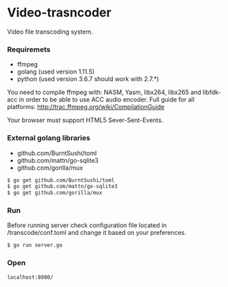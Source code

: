 # Video-trasncoder

Video file transcoding system.

### Requiremets

  - ffmpeg
  - golang (used version 1.11.5)
  - python (used version 3.6.7 should work with 2.7.*)

You need to compile ffmpeg with: NASM, Yasm, libx264, libx265 and libfdk-acc in order to be able to use ACC audio encoder.
Full guide for all platforms: http://trac.ffmpeg.org/wiki/CompilationGuide

Your browser must support HTML5 Sever-Sent-Events.

### External golang libraries

  - github.com/BurntSushi/toml
  - github.com/mattn/go-sqlite3
  - github.com/gorilla/mux

```sh
$ go get github.com/BurntSushi/toml
$ go get github.com/mattn/go-sqlite3
$ go get github.com/gorilla/mux
```

### Run

Before running server check configuration file located in /transcode/conf.toml and change it based on your preferences.
```sh
$ go run server.go
```

### Open

```
localhost:8080/
```